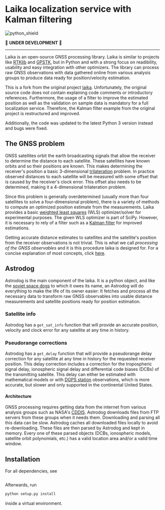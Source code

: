# Laika localization service with Kalman filtering


![python_shield](https://img.shields.io/badge/Python-3.8.2-yellow)


:hammer: **UNDER DEVELOPMENT** :wrench:


---


Laika is an open-source GNSS processing library.
Laika is similar to projects like [RTKlib](https://github.com/tomojitakasu/RTKLIB) and [GPSTK](https://github.com/SGL-UT/GPSTk),
but in Python and with a strong focus on readibility, usability and easy integration with other optimizers.
The library can process raw GNSS observations with data gathered online from various analysis groups to produce data ready for position/velocity estimation.

This is a fork from the original project [laika](https://github.com/commaai/laika).
Unfortunately, the original source code does not contain explaining code comments or introductory references.
Furthermore, the usage of a filter to improve the estimated position as well as the validation on sample data is mandatory for a full localization service.
Therefore, the Kalman filter example from the original project is restructured and improved.

Additionally, the code was updated to the latest Python 3 version instead and bugs were fixed.

## The GNSS problem
GNSS satellites orbit the earth broadcasting signals that allow the receiver to determine the distance to each satellite.
These satellites have known orbits and so their positions are known.
This makes determining the receiver's position a basic 3-dimensional [trilateration](https://en.wikipedia.org/wiki/Trilateration) problem.
In practice observed distances to each satellite will be measured with some offset that is caused by the receiver's clock error.
This offset also needs to be determined, making it a 4-dimensional trilateration problem.

Since this problem is generally overdetermined (usually more than four satellites to solve a four-dimensional problem),
there is a variety of methods to compute an optimized position estimate from the measurements.
Laika provides a basic [weighted least squares](https://en.wikipedia.org/wiki/Weighted_least_squares) (WLS) optimizer/solver for experimental purposes.
The given WLS optimizer is part of SciPy.
However, it is necessary to rely of a filter such as a [Kalman filter](https://en.wikipedia.org/wiki/Kalman_filter) for improved estimations.

Getting accurate distance estimates to satellites and the satellite's position from the receiver observations is not trivial.
This is what we call _processing of the GNSS observables_ and it is this procedure laika is designed for.
For a concise explanation of most concepts, click [here](https://gssc.esa.int/navipedia/index.php/Main_Page).

## Astrodog
Astrodog is the main component of the laika.
It is a python object, and like the [soviet space dogs](https://en.wikipedia.org/wiki/Soviet_space_dogs) to which it owes its name,
an Astrodog will do everything to make the life of its owner easier:
It fetches and process all the necessary data to transform raw GNSS observables into usable distance measurements and satellite positions ready for position estimation.

### Satellite info
Astrodog has a `get_sat_info` function that will provide an accurate position, velocity and clock error for any satellite at any time in history. 

### Pseudorange corrections
Astrodog has a `get_delay` function that will provide a pseudorange delay correction for any satellite at any time in history for the requested receiver position.
This delay correction includes a correction for the tropospheric signal delay, ionospheric signal delay and differential code biases (DCBs) of the transmitting satellite.
This delay can either be estimated with mathematical models or with [DGPS station](https://www.ngs.noaa.gov/CORS/) observations,
which is more accurate, but slower and only supported in the continental United States.

#### Architecture
GNSS processing requires getting data from the internet from various analysis groups
such as NASA's [CDDIS](https://cddis.nasa.gov/Data_and_Derived_Products/GNSS/GNSS_data_and_product_archive.html).
Astrodog downloads files from FTP servers from these groups when it needs them. Downloading and parsing all this data can be slow.
Astrodog caches all downloaded files locally to avoid re-downloading.
These files are then parsed by Astrodog and kept in memory.
Every one of these parsed objects (DCBs, ionospheric models, satellite orbit polynomials, etc.) has a valid location area and/or a valid time window. 

## Installation
For all dependencies, see
```bash

```
Afterwards, run
```bash
python setup.py install
```
inside a virtual environment. 